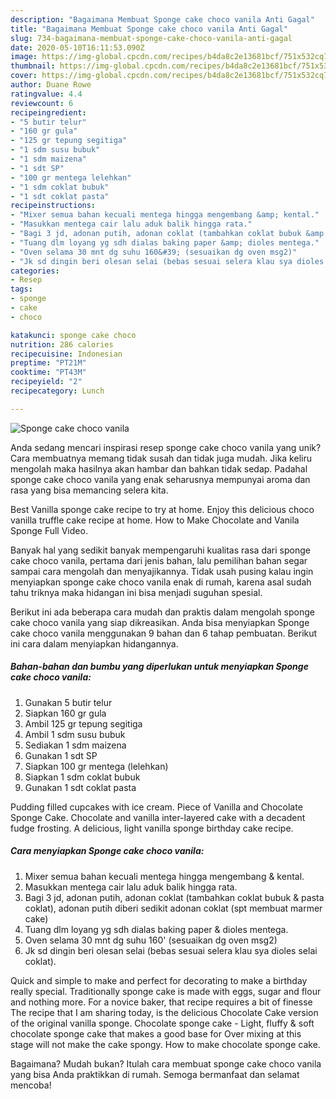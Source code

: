 ```yaml
---
description: "Bagaimana Membuat Sponge cake choco vanila Anti Gagal"
title: "Bagaimana Membuat Sponge cake choco vanila Anti Gagal"
slug: 734-bagaimana-membuat-sponge-cake-choco-vanila-anti-gagal
date: 2020-05-10T16:11:53.090Z
image: https://img-global.cpcdn.com/recipes/b4da8c2e13681bcf/751x532cq70/sponge-cake-choco-vanila-foto-resep-utama.jpg
thumbnail: https://img-global.cpcdn.com/recipes/b4da8c2e13681bcf/751x532cq70/sponge-cake-choco-vanila-foto-resep-utama.jpg
cover: https://img-global.cpcdn.com/recipes/b4da8c2e13681bcf/751x532cq70/sponge-cake-choco-vanila-foto-resep-utama.jpg
author: Duane Rowe
ratingvalue: 4.4
reviewcount: 6
recipeingredient:
- "5 butir telur"
- "160 gr gula"
- "125 gr tepung segitiga"
- "1 sdm susu bubuk"
- "1 sdm maizena"
- "1 sdt SP"
- "100 gr mentega lelehkan"
- "1 sdm coklat bubuk"
- "1 sdt coklat pasta"
recipeinstructions:
- "Mixer semua bahan kecuali mentega hingga mengembang &amp; kental."
- "Masukkan mentega cair lalu aduk balik hingga rata."
- "Bagi 3 jd, adonan putih, adonan coklat (tambahkan coklat bubuk &amp; pasta coklat), adonan putih diberi sedikit adonan coklat (spt membuat marmer cake)"
- "Tuang dlm loyang yg sdh dialas baking paper &amp; dioles mentega."
- "Oven selama 30 mnt dg suhu 160&#39; (sesuaikan dg oven msg2)"
- "Jk sd dingin beri olesan selai (bebas sesuai selera klau sya dioles selai coklat)."
categories:
- Resep
tags:
- sponge
- cake
- choco

katakunci: sponge cake choco 
nutrition: 286 calories
recipecuisine: Indonesian
preptime: "PT21M"
cooktime: "PT43M"
recipeyield: "2"
recipecategory: Lunch

---
```



![Sponge cake choco vanila](https://img-global.cpcdn.com/recipes/b4da8c2e13681bcf/751x532cq70/sponge-cake-choco-vanila-foto-resep-utama.jpg)

Anda sedang mencari inspirasi resep sponge cake choco vanila yang unik? Cara membuatnya memang tidak susah dan tidak juga mudah. Jika keliru mengolah maka hasilnya akan hambar dan bahkan tidak sedap. Padahal sponge cake choco vanila yang enak seharusnya mempunyai aroma dan rasa yang bisa memancing selera kita.

Best Vanilla sponge cake recipe to try at home. Enjoy this delicious choco vanilla truffle cake recipe at home. How to Make Chocolate and Vanila Sponge Full Video.

Banyak hal yang sedikit banyak mempengaruhi kualitas rasa dari sponge cake choco vanila, pertama dari jenis bahan, lalu pemilihan bahan segar sampai cara mengolah dan menyajikannya. Tidak usah pusing kalau ingin menyiapkan sponge cake choco vanila enak di rumah, karena asal sudah tahu triknya maka hidangan ini bisa menjadi suguhan spesial.


Berikut ini ada beberapa cara mudah dan praktis dalam mengolah sponge cake choco vanila yang siap dikreasikan. Anda bisa menyiapkan Sponge cake choco vanila menggunakan 9 bahan dan 6 tahap pembuatan. Berikut ini cara dalam menyiapkan hidangannya.

<!--inarticleads1-->

##### Bahan-bahan dan bumbu yang diperlukan untuk menyiapkan Sponge cake choco vanila:

1. Gunakan 5 butir telur
1. Siapkan 160 gr gula
1. Ambil 125 gr tepung segitiga
1. Ambil 1 sdm susu bubuk
1. Sediakan 1 sdm maizena
1. Gunakan 1 sdt SP
1. Siapkan 100 gr mentega (lelehkan)
1. Siapkan 1 sdm coklat bubuk
1. Gunakan 1 sdt coklat pasta


Pudding filled cupcakes with ice cream. Piece of Vanilla and Chocolate Sponge Cake. Chocolate and vanilla inter-layered cake with a decadent fudge frosting. A delicious, light vanilla sponge birthday cake recipe. 

<!--inarticleads2-->

##### Cara menyiapkan Sponge cake choco vanila:

1. Mixer semua bahan kecuali mentega hingga mengembang &amp; kental.
1. Masukkan mentega cair lalu aduk balik hingga rata.
1. Bagi 3 jd, adonan putih, adonan coklat (tambahkan coklat bubuk &amp; pasta coklat), adonan putih diberi sedikit adonan coklat (spt membuat marmer cake)
1. Tuang dlm loyang yg sdh dialas baking paper &amp; dioles mentega.
1. Oven selama 30 mnt dg suhu 160&#39; (sesuaikan dg oven msg2)
1. Jk sd dingin beri olesan selai (bebas sesuai selera klau sya dioles selai coklat).


Quick and simple to make and perfect for decorating to make a birthday really special. Traditionally sponge cake is made with eggs, sugar and flour and nothing more. For a novice baker, that recipe requires a bit of finesse The recipe that I am sharing today, is the delicious Chocolate Cake version of the original vanilla sponge. Chocolate sponge cake - Light, fluffy &amp; soft chocolate sponge cake that makes a good base for Over mixing at this stage will not make the cake spongy. How to make chocolate sponge cake. 

Bagaimana? Mudah bukan? Itulah cara membuat sponge cake choco vanila yang bisa Anda praktikkan di rumah. Semoga bermanfaat dan selamat mencoba!
